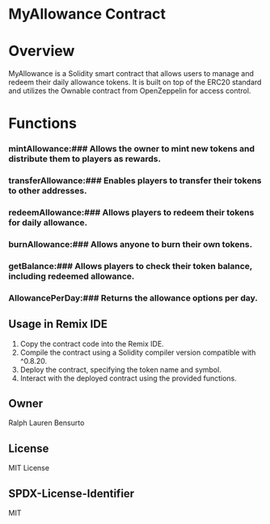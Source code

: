 # MyAllowance Contract

# Overview
MyAllowance is a Solidity smart contract that allows users to manage and redeem their daily allowance tokens. It is built on top of the ERC20 standard and utilizes the Ownable contract from OpenZeppelin for access control.

# Functions
### mintAllowance:### Allows the owner to mint new tokens and distribute them to players as rewards.
### transferAllowance:### Enables players to transfer their tokens to other addresses.
### redeemAllowance:### Allows players to redeem their tokens for daily allowance.
### burnAllowance:### Allows anyone to burn their own tokens.
### getBalance:### Allows players to check their token balance, including redeemed allowance.
### AllowancePerDay:### Returns the allowance options per day.

## Usage in Remix IDE
1. Copy the contract code into the Remix IDE.
2. Compile the contract using a Solidity compiler version compatible with ^0.8.20.
3. Deploy the contract, specifying the token name and symbol.
4. Interact with the deployed contract using the provided functions.

## Owner
Ralph Lauren Bensurto

## License
MIT License

## SPDX-License-Identifier
MIT

